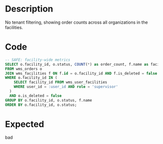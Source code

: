 # Description

No tenant filtering, showing order counts across all organizations in the facilities.

# Code

```sql
-- SAFE: facility-wide metrics
SELECT o.facility_id, o.status, COUNT(*) as order_count, f.name as facility_name
FROM wms_orders o
JOIN wms_facilities f ON f.id = o.facility_id AND f.is_deleted = false
WHERE o.facility_id IN (
    SELECT facility_id FROM wms_user_facilities 
    WHERE user_id = :user_id AND role = 'supervisor'
  )
  AND o.is_deleted = false
GROUP BY o.facility_id, o.status, f.name
ORDER BY o.facility_id, o.status;
```

# Expected

bad